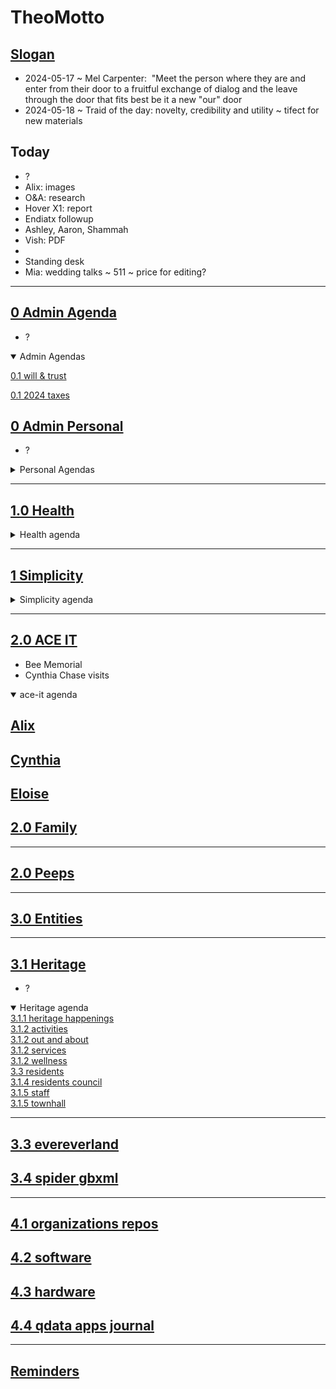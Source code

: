 # TheoMotto

## <a href="" onclick="parent.location.hash=&quot;https://api.github.com/repos/theo-armour/pages/contents/00-snippets/1-slogan-of-the-day.md&quot;">Slogan</a>

* 2024-05-17 ~ Mel Carpenter:  "Meet the person where they are and enter from their door to a fruitful exchange of dialog and the leave through the door that fits best be it a new "our" door  
* 2024-05-18 ~ Traid of the day: novelty, credibility and utility ~ tifect for new materials

## Today

* ?
* Alix: images
* O&A: research
* Hover X1: report
* Endiatx followup
* Ashley, Aaron, Shammah
* Vish: PDF
*   
* Standing desk
* Mia: wedding talks ~ 511 ~ price for editing?

***

## <a href="" onclick="parent.location.hash=&quot;https://api.github.com/repos/theo-armour/agenda/contents/0-admin/0-admin-agenda.md&quot;">0 Admin Agenda</a>

* ?

<details open=""><summary>Admin Agendas</summary><p></p><p><a href="" onclick="parent.location.hash=&quot;https://api.github.com/repos/theo-armour/agenda/contents/0-admin/will-trust/0-will-trust-agenda.md&quot;">0.1 will &amp; trust</a><br></p><p><a href="" onclick="parent.location.hash=&quot;https://api.github.com/repos/theo-armour/agenda/contents/0-admin/taxes/0-2024-taxes-agenda.md&quot;">0.1 2024 taxes</a><br></p></details>

## <a href="" onclick="parent.location.hash=&quot;https://api.github.com/repos/theo-armour/agenda/contents/0-admin-personal/0-admin-personal.md&quot;">0 Admin Personal</a>

* ?

<details><summary>Personal Agendas</summary><p></p><p><a href="" onclick="parent.location.hash=&quot;https://api.github.com/repos/theo-armour/agenda/contents/1-schedule-weekly.md&quot;">0.1-schedule-weekly-day</a>s<br><a href="" onclick="parent.location.hash=&quot;https://api.github.com/repos/theo-armour/agenda/contents/1-schedule-daily.md&quot;">0.1-schedule-daily</a><br><a href="" onclick="parent.location.hash=&quot;https://api.github.com/repos/theo-armour/agenda/contents/1-notes.md&quot;">0.1-notes</a><br></p><p></p></details>

***

## <a href="" onclick="parent.location.hash=&quot;https://api.github.com/repos/theo-armour/agenda/contents/1-health/0-health-agenda.md&quot;">1.0 Health</a>

<details><summary>Health agenda</summary><p></p><p><a href="" onclick="parent.location.hash=&quot;https://api.github.com/repos/theo-armour/agenda/contents/1-health/dentistry.md&quot;">dentistry</a><br></p><p><a href="" onclick="parent.location.hash=&quot;https://api.github.com/repos/theo-armour/agenda/contents/1-health/dermatology.md&quot;">dermatology</a><br></p><p><a href="" onclick="parent.location.hash=&quot;https://api.github.com/repos/theo-armour/agenda/contents/1-health/gastroenterology.md&quot;">gastroenterology</a><br></p><p><a href="" onclick="parent.location.hash=&quot;https://api.github.com/repos/theo-armour/agenda/contents/1-health/ophthalmology.md&quot;">ophthalmology</a><br></p><p><a href="" onclick="parent.location.hash=&quot;https://api.github.com/repos/theo-armour/agenda/contents/1-health/2-pph.md&quot;">pph</a><br></p><p><a href="" onclick="parent.location.hash=&quot;https://api.github.com/repos/theo-armour/agenda/contents/1-health/1-health-history.md&quot;">1.1 Health History</a><br><a href="" onclick="parent.location.hash=&quot;https://api.github.com/repos/theo-armour/agenda/contents/1-health/1-health-insurance.md&quot;">1.1 Health Insurance</a><br><a href="" onclick="parent.location.hash=&quot;https://api.github.com/repos/theo-armour/agenda/contents/1-health/1-health-journal.md&quot;">1.1 Health Journal</a><br><a href="" onclick="parent.location.hash=&quot;https://api.github.com/repos/theo-armour/agenda/contents/1-health/1-health-providers.md&quot;">1.1 Health Providers</a><br><a href="" onclick="parent.location.hash=&quot;https://api.github.com/repos/theo-armour/agenda/contents/1-health/1-health-reference.md&quot;">1.1 Health Reference</a><br><a href="" onclick="parent.location.hash=&quot;https://api.github.com/repos/theo-armour/agenda/contents/1-health/1-health-suppliers.md&quot;">1.1 Health Suppliers</a><br><a href="" onclick="parent.location.hash=&quot;https://api.github.com/repos/theo-armour/agenda/contents/1-health/2-pt-exercise-routines-daily.md&quot;">1.2 PT Exercises Daily</a><br></p></details>

***

## <a href="" onclick="parent.location.hash=&quot;https://api.github.com/repos/theo-armour/agenda/contents/1-simplicity/0-simplicity-agenda.md&quot;">1 Simplicity</a>

<details><summary>Simplicity agenda</summary><p><a href="" onclick="parent.location.hash=&quot;https://api.github.com/repos/theo-armour/agenda/contents/1-simplicity/archiving/0-archiving-agenda.md&quot;">1.1 Archiving</a></p><p><a href="" onclick="parent.location.hash=&quot;https://api.github.com/repos/theo-armour/agenda/contents/1-simplicity/claudia/0-archiving-agenda.md&quot;">1.2 Claudia</a></p><p></p></details>

***

## <a href="" onclick="parent.location.hash=&quot;https://api.github.com/repos/theo-armour/agenda/contents/2-ace-it/0-ace-it-agenda.md&quot;">2.0 ACE IT</a>

* Bee Memorial
* Cynthia Chase visits

<details open=""><summary>ace-it agenda</summary><h2 id="ahrefonclickparentlocationhashquothttpsapigithubcomrepostheoarmouragendacontents2aceitalixmdquotalixa"><a href="" onclick="parent.location.hash=&quot;https://api.github.com/repos/theo-armour/agenda/contents/2-ace-it/alix.md&quot;">Alix</a></h2><p></p><h2 id="ahrefonclickparentlocationhashquothttpsapigithubcomrepostheoarmouragendacontents2aceitcynthiamdquotcynthiaa"><a href="" onclick="parent.location.hash=&quot;https://api.github.com/repos/theo-armour/agenda/contents/2-ace-it/cynthia.md&quot;">Cynthia</a></h2><p></p><h2 id="ahrefonclickparentlocationhashquothttpsapigithubcomrepostheoarmouragendacontents2aceiteloisemdquoteloisea"><a href="" onclick="parent.location.hash=&quot;https://api.github.com/repos/theo-armour/agenda/contents/2-ace-it/eloise.md&quot;">Eloise</a></h2><p></p></details>

## <a href="" onclick="parent.location.hash=&quot;https://api.github.com/repos/theo-armour/agenda/contents/2-family/0-family-agenda.md&quot;">2.0 Family</a>

***

## <a href="" onclick="parent.location.hash=&quot;https://api.github.com/repos/theo-armour/agenda/contents/2-peeps/0-peeps-agenda.md&quot;">2.0 Peeps</a>

***

## <a href="" onclick="parent.location.hash=&quot;https://api.github.com/repos/theo-armour/agenda/contents/3-0-entities/0-entities-agenda.md&quot;">3.0 Entities</a>

***

## <a href="" onclick="parent.location.hash=&quot;https://api.github.com/repos/theo-armour/agenda/contents/3-1-heritage/0-heritage-agenda.md&quot;">3.1 Heritage</a>

* ?

<details open=""><summary>Heritage agenda</summary> <a href="" onclick="parent.location.hash=&quot;https://api.github.com/repos/theo-armour/agenda/contents/3-1-heritage/3-1-heritage-happenings/0-heritage-happenings-agenda.md&quot;">3.1.1 heritage happenings</a><br><a href="" onclick="parent.location.hash=&quot;https://api.github.com/repos/theo-armour/agenda/contents/3-1-heritage/3-2-activities/0-activities.md&quot;">3.1.2 activities</a><br><a href="" onclick="parent.location.hash=&quot;https://api.github.com/repos/theo-armour/agenda/contents/3-1-heritage/3-2-out-and-about/0-out-and-about.md&quot;">3.1.2 out and about</a><br><a href="" onclick="parent.location.hash=&quot;https://api.github.com/repos/theo-armour/agenda/contents/3-1-heritage/3-2-services/0-services.md&quot;">3.1.2 services</a><br><a href="" onclick="parent.location.hash=&quot;https://api.github.com/repos/theo-armour/agenda/contents/3-1-heritage/3-2-wellness/0-wellness.md&quot;">3.1.2 wellness</a><br><a href="" onclick="parent.location.hash=&quot;https://api.github.com/repos/theo-armour/agenda/contents/3-1-heritage/3-3-residents/0-residents.md&quot;">3.3 residents</a><br><a href="" onclick="parent.location.hash=&quot;https://api.github.com/repos/theo-armour/agenda/contents/3-1-heritage/3-4-residents-council/1-residents-council.md&quot;">3.1.4 residents council</a><br><a href="" onclick="parent.location.hash=&quot;https://api.github.com/repos/theo-armour/agenda/contents/3-1-heritage/3-5-staff/1-staff.md&quot;">3.1.5 staff</a><br><a href="" onclick="parent.location.hash=&quot;https://api.github.com/repos/theo-armour/agenda/contents/3-1-heritage/3-5-townhall/0-townhall.md&quot;">3.1.5 townhall</a></details>

***

## <a href="" onclick="parent.location.hash=&quot;https://api.github.com/repos/theo-armour/agenda/contents/3-3-evereverland/0-evereverland-agenda.md&quot;">3.3 evereverland<br></a>

## <a href="" onclick="parent.location.hash=&quot;https://api.github.com/repos/theo-armour/agenda/contents/3-4-spider-gbxml/0-spider-gbxml-agenda.md&quot;">3.4 spider gbxml</a>

***

## <a href="" onclick="parent.location.hash=&quot;https://api.github.com/repos/theo-armour/agenda/contents/4-1-organizations-repos/0-organizations-repos.md&quot;">4.1 organizations repos<br></a>

## <a href="" onclick="parent.location.hash=&quot;https://api.github.com/repos/theo-armour/agenda/contents/4-2-software/0-software-agenda.md&quot;">4.2 software<br></a>

## <a href="" onclick="parent.location.hash=&quot;https://api.github.com/repos/theo-armour/agenda/contents/4-3-hardware/0-hardware-agenda.md&quot;">4.3 hardware<br></a>

## <a href="" onclick="parent.location.hash=&quot;https://api.github.com/repos/theo-armour/agenda/contents/4-4-qdata-apps-journal/0-qdata.md&quot;">4.4 qdata apps journal</a>

***

## <a href="" onclick="parent.location.hash=&quot;https://api.github.com/repos/theo-armour/agenda/contents/0-reminders.md&quot;">Reminders</a>